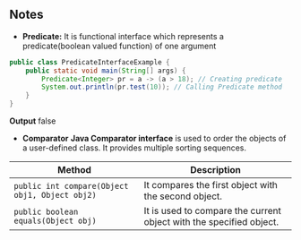 ## Notes

- **Predicate:**
  It is functional interface which represents a predicate(boolean valued function) of one argument

```java
public class PredicateInterfaceExample {
    public static void main(String[] args) {
        Predicate<Integer> pr = a -> (a > 18); // Creating predicate
        System.out.println(pr.test(10)); // Calling Predicate method
    }
}
```

**Output**
false

- **Comparator**
  **Java Comparator interface** is used to order the objects of a user-defined class. It provides multiple sorting
  sequences.

| Method                                         | Description                                                         |
|------------------------------------------------|---------------------------------------------------------------------|
| `public int compare(Object obj1, Object obj2)` | It compares the first object with the second object.                |
| `public boolean equals(Object obj)`            | It is used to compare the current object with the specified object. |
